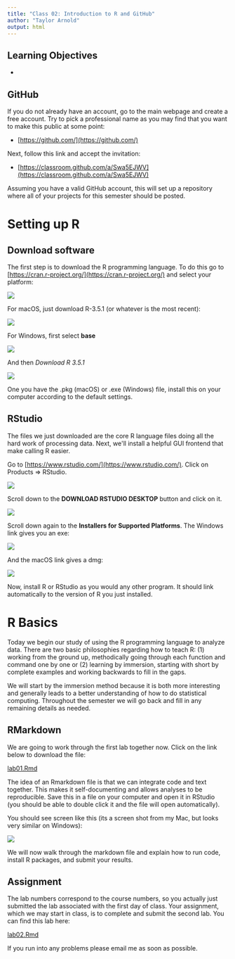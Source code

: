 ```yaml
---
title: "Class 02: Introduction to R and GitHub"
author: "Taylor Arnold"
output: html
---
```




## Learning Objectives

- 

## GitHub

If you do not already have an account, go to the main webpage and create a
free account. Try to pick a professional name as you may find that you want
to make this public at some point:

- [https://github.com/](https://github.com/)

Next, follow this link and accept the invitation:

- [https://classroom.github.com/a/Swa5EJWV](https://classroom.github.com/a/Swa5EJWV)

Assuming you have a valid GitHub account, this will set up a repository where
all of your projects for this semester should be posted.

# Setting up R

## Download software

The first step is to download the R programming language. To do
this go to [https://cran.r-project.org/](https://cran.r-project.org/)
and select your platform:

![](../assets/img/cran01.jpeg)

For macOS, just download R-3.5.1 (or whatever is the most recent):

![](../assets/img/cran02.jpeg)

For Windows, first select **base**

![](../assets/img/cran03.jpeg)

And then *Download R 3.5.1*

![](../assets/img/cran04.jpeg)

One you have the .pkg (macOS) or .exe (Windows) file,
install this on your computer according to the default
settings.

## RStudio

The files we just downloaded are the core R language files
doing all the hard work of processing data. Next, we'll
install a helpful GUI frontend that make calling R easier.

Go to [https://www.rstudio.com/](https://www.rstudio.com/).
Click on Products => RStudio.

![](../assets/img/rstudio01.jpeg)

Scroll down to the **DOWNLOAD RSTUDIO DESKTOP** button
and click on it.

![](../assets/img/rstudio02.jpeg)

Scroll down again to the **Installers for Supported Platforms**.
The Windows link gives you an exe:

![](../assets/img/rstudio03.jpeg)

And the macOS link gives a dmg:

![](../assets/img/rstudio04.jpeg)

Now, install R or RStudio as you would any other program. It
should link automatically to the version of R you just
installed.

# R Basics

Today we begin our study of using the R programming language to analyze
data. There are two basic philosophies regarding how to teach R: (1) working
from the ground up, methodically going through each function and command one
by one or (2) learning by immersion, starting with short by complete examples
and working backwards to fill in the gaps.

We will start by the immersion method because it is both more interesting
and generally leads to a better understanding of how to do statistical
computing. Throughout the semester we will go back and fill in any remaining
details as needed.

## RMarkdown

We are going to work through the first lab together now. Click on the link
below to download the file:

<a href="https://raw.githubusercontent.com/statsmaths/stat209-f18/master/labs/lab01.Rmd" download="lab01.Rmd" target="_blank">lab01.Rmd</a>

The idea of an Rmarkdown file is that we can integrate code and text together.
This makes it self-documenting and allows analyses to be reproducible. Save
this in a file on your computer and open it in RStudio (you should be able to
double click it and the file will open automatically).

You should see screen like this (its a screen shot from my Mac, but looks very
similar on Windows):

![](../assets/img/intro-rstudio.png)


We will now walk through the markdown file and explain how to run code, install
R packages, and submit your results.

## Assignment

The lab numbers correspond to the course numbers, so you actually just
submitted the lab associated with the first day of class. Your assignment,
which we may start in class, is to complete and submit the second lab. You
can find this lab here:

<a href="https://raw.githubusercontent.com/statsmaths/stat209-f18/master/labs/lab02.Rmd" download="lab02.Rmd" target="_blank">lab02.Rmd</a>

If you run into any problems please email me as soon as possible.
